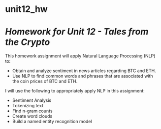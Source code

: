 # unit12_hw
# *Homework for Unit 12 - Tales from the Crypto*

This homework assignment will apply Natural Language Processing (NLP) to:
- Obtain and analyze sentiment in news articles regarding BTC and ETH.
- Use NLP to find common words and phrases that are associated with the coin prices of BTC and ETH.

I will use the following to appropriately apply NLP in this assignment:
- Sentiment Analysis
- Tokenizing text
- Find n-gram counts
- Create word clouds
- Build a named entity recognition model



